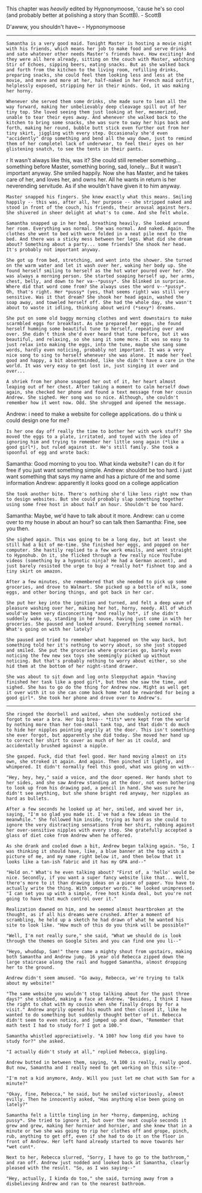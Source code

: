 This chapter was *heavily* edited by Hypnonymoose, 'cause he's so cool (and probably better at polishing a story than ScottB).   - ScottB

D'awww, you shouldn't have~
	- Hypnonymoose

------------

	Samantha is a very good maid. Tonight Master is hosting a movie night with his friends, which means her job to make food and serve drinks and sate whatever other needs Master's friends have. How exciting! And they were all here already, sitting on the couch with Master, watching Stir of Echoes, sipping beers, eating snacks. But as she walked back and forth from the kitchen to the living room, refilling drinks, preparing snacks, she could feel them looking less and less at the movie, and more and more at her, half-naked in her French maid outfit, helplessly exposed, stripping her in their minds. God, it was making her horny.

	Whenever she served them some drinks, she made sure to lean all the way forward, making her unbelievably deep cleavage spill out of her tiny top. She loved seeing them just looking at her, mesmerized, unable to tear their eyes away. And whenever she walked back to the kitchen to bring some snacks, she was sure to sway her hips back and forth, making her round, bubble butt stick even further out from her tiny skirt, jiggling with every step. Occasionaly she'd even "accidently" drop something and bend all the way down, just to remind them of her completel lack of underwear, to feel their eyes on her glistening snatch, to see the tents in their pants.
r
	It wasn't always like this, was it? She could still remeber something... something before Master, something boring, sad, lonely... But it wasn't important anyway. She smiled happily. Now she has Master, and he takes care of her, and loves her, and owns her. All he wants in return is her neverending servitude. As if she wouldn't have given it to him anyway.

	Master snapped his fingers. She knew exactly what this means. Smiling happily -- this was, after all, her purpose -- she stripped naked and stood in front of the couch, his friends, their arousal against hers. She shivered in sheer delight at what's to come. And she felt whole.

<horisontal line>

	Samantha snapped up in her bed, breathing heavily. She looked around her room. Everything was normal. She was normal. And naked. Again. The clothes she went to bed with were folded in a neat pile next to the bed. And there was a sticky mess between her legs. What did she dream about? Something about a party... some friends? She shook her head. It's probably not important anyway.

	She got up from bed, stretching, and went into the shower. She turned on the warm water and let it wash over her, waking her body up. She found herself smiling to herself as the hot water poured over her. She was always a morning person. She started soaping herself up, her arms, chest, belly, and down to her va--*pussy*. She blinked in surprise. Where did that word come from? She always uses the word v--*pussy*. Oh, that's right. Her *pussy* (yes, that seems right) was still very sensitive. Was it that dream? She shook her head again, washed the soap away, and toweled herself off. She had the whole day, she wasn't about to waste it idling, thinking about weird (*sexy*) dreams.

	She put on some old baggy morning clothes and went downstairs to make scarmbled eggs for breakfast. As she prepared her eggs, she found herself humming some beautiful tune to herself, repeating over and over. She didn't think she'd ever heard that tune before, but it was beautiful, and relaxing, so she sang it some more. It was so easy to just relax into making the eggs, into the tune, maybe she sang some words, hardly even noticing, probably not important. It was a very nice song to sing to herself whenever she was alone. It made her feel good and happy, a bit absentminded, like she didn't have a care in the world. It was very easy to get lost in, just singing it over and over...

	A shriek from her phone snapped her out of it, her heart almost leaping out of her chest. After taking a moment to calm herself down again, she checked her phone and found a text message from her cousin Andrew. She sighed. Her song was so nice. Although, she couldn't remember how it went now. Odd. She shrugged and opened the message.

Andrew: i need to make a website for college applications. do u think u could design one for me?

	Is her one day off really the time to bother her with work stuff? She moved the eggs to a plate, irritated, and toyed with the idea of ignoring him and trying to remember her little song again (*like a good girl*), but ruled against it. He's still family. She took a spoonful of egg and wrote back:

Samantha: Good morning to you too. What kinda website? I can do it for free if you just want something simple.
Andrew: shouldnt be too hard. i just want something that says my name and has a picture of me and some information
Andrew: apparently it looks good on a college application

	She took another bite. There's nothing she'd like less right now than to design websites. But she could probably slap something together using some free host in about half an hour. Shouldn't be too hard.

Samantha: Maybe, we'd have to talk about it more.
Andrew: can u come over to my house in about an hour? so can talk then
Samantha: Fine, see you then.

	She sighed again. This was going to be a long day, but at least she still had a bit of me-time. She finished her eggs, and popped on her computer. She hastily replied to a few work emails, and went straight to Hypnohub. On it, she flicked through a few really nice YouTube videos (something by a hypnotic ninja? He had a German accent), and just barely resisted the urge to buy a *really hot* fishnet top and a tiny skirt on amazon.

	After a few minutes, she remembered that she needed to pick up some groceries, and drove to Walmart. She picked up a bottle of milk, some eggs, and other boring things, and got back in her car.

	She put her key into the ignition and turned, and felt a deep wave of pleasure washing over her, making her hot, horny, needy. All of which would've been very disconcerting *and really hot*, if she didn't suddenly wake up, standing in her house, having just come in with her groceries. She paused and looked around. Everything seemed normal. What's going on with her lately?

	She paused and tried to remember what happened on the way back, but something told her it's nothing to worry about, so she just stopped and smiled. She put the groceries where groceries go, barely even noticing the few new sex toys she seemingly picked up without noticing. But that's probably nothing to worry about either, so she hid them at the bottom of her night-stand drawer.

	She was about to sit down and log onto Sleepychat again *having finished her task like a good girl*, but then she saw the time, and sighed. She has to go do the thing for Andrew now. Might as well get it over with it so she can come back home *and be rewarded for being a good girl*. She took her phone and drove over to Andrew's.

* * * * *

	She ringed the doorbell and waited, when she suddenly noticed she forgot to wear a bra. Her big brea-- *tits* were kept from the world by nothing more than her too-small tank top, and that didn't do much to hide her nipples pointing angrily at the door. This isn't something she ever forgot, but apparently she did today. She moved her hand up to correct her shirt to cover as much of her as it could, and accidentally brushed against a nipple.

	She gasped. Fuck, did that feel good. Her hand moving almost on its own, she stroked it again. And again. Then pinched it lightly, and whimpered. It didn't normally feel this good, what was going on with--

	"Hey, hey, hey," said a voice, and the door opened. Her hands shot to her sides, and she saw Andrew standing at the door, not even bothering to look up from his drawing pad, a pencil in hand. She was sure he didn't see anything, but she shone bright red anyway, her nipples as hard as bullets.

	After a few seconds he looked up at her, smiled, and waved her in, saying, "I'm so glad you made it. I've had a few ideas in the meanwhile." She followed him inside, trying as hard as she could to ignore the very distracting sensations from her shirt, rubbing against her over-sensitive nipples with every step. She gratefully accepted a glass of diet coke from Andrew when he offered.

	As she drank and cooled down a bit, Andrew began talking again. "So, I was thinking it should have, like, a blue banner at the top with a picture of me, and my name right below it, and then below that it looks like a tan-ish fabric and it has my GPA and--"

	"Hold on." What's he even talking about? "First of, a 'hello' would be nice. Secondly, if you want a super fancy website like that... Well, there's more to it than drawing ideas on a piece of paper. You have to actually write the thing. With computer words." He looked unimpressed. "I can set you up with a simple, free host kinda deal, but you're not going to have that much control over it."

	Realization dawned on him, and he seemed almost heartbroken at the thought, as if all his dreams were crushed. After a moment of scrambling, he held up a sketch he had drawn of what he wanted his site to look like. "How much of this do you think will be possible?"

	"Well, I'm not really sure," she said, "What we should do is look through the themes on Google Sites and you can find one you li--"

	"Heyo, whuddup, Sam!" there came a mighty shout from upstairs, making both Samantha and Andrew jump. 16 year old Rebecca zipped down the large staircase along the rail and hugged Samantha, almost dropping her to the ground.

	Andrew didn't seem amused. "Go away, Rebecca, we're trying to talk about my website!"

	"The same website you wouldn't stop talking about for the past three days?" she stabbed, making a face at Andrew. "Besides, I think I have the right to chat with my cousin when she finally drops by for a visit." Andrew angrily opened his mouth and then closed it, like he wanted to do something but suddenly thought better of it. Rebecca didn't seem to even notice, and jumped up and down, "Remember that math test I had to study for? I got a 100."

	Samantha whistled appreciatively. "A 100? how long did you have to study for?" she asked.

	"I actually didn't study at all," replied Rebecca, giggling.

	Andrew butted in between them, saying, "A 100 is really, really good. But now, Samantha and I really need to get working on this site--"

	"I'm not a kid anymore, Andy. Will you just let me chat with Sam for a minute?"

	"Okay, fine, Rebecca," he said, but he smiled victoriously, almost evilly. Then he innocently asked, "Has anything else been going on lately?"

	Samantha felt a little tingling in her *horny, dampening, aching pussy*. She tried to ignore it, but over the next couple seconds it grew and grew, making her hornier and hornier, and she knew that in a minute or two she was going to rip her clothes off and grope, pinch, rub, anything to get off, even if she had to do it on the floor in front of Andrew. Her left hand already started to move towards her *wet cunt*.

	Next to her, Rebecca slurred, "Sorry, I have to go to the bathroom," and ran off. Andrew just nodded and looked back at Samantha, clearly pleased with the result. "So, as I was saying--"

	"Hey, actually, I kinda do too," she said, turning away from a disbelieving Andrew and ran to the nearest bathroom.
